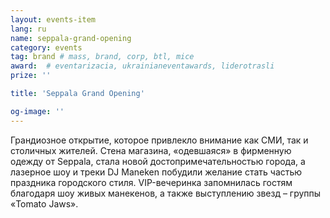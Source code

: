 ```yaml
---
layout: events-item
lang: ru
name: seppala-grand-opening
category: events
tag: brand # mass, brand, corp, btl, mice
award:  # eventarizacia, ukrainianeventawards, liderotrasli
prize: ''

title: 'Seppala Grand Opening'

og-image: ''
---
```


Грандиозное открытие, которое привлекло внимание как СМИ, так и столичных жителей. Стена магазина, «одевшаяся» в  фирменную одежду от Seppala, стала новой достопримечательностью города, а лазерное шоу и треки DJ Maneken побудили желание стать частью праздника городского стиля. VIP-вечеринка запомнилась гостям благодаря шоу живых манекенов, а также выступлению звезд – группы «Tomato Jaws».
